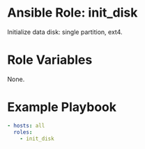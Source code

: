 # Ansible Role: init_disk
Initialize data disk: single partition, ext4.
#  Role Variables
None.
# Example Playbook
```yml
- hosts: all
  roles:
    - init_disk
```



